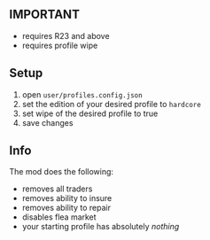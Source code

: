 ## IMPORTANT
- requires R23 and above
- requires profile wipe

## Setup
1. open `user/profiles.config.json`
2. set the edition of your desired profile to `hardcore`
3. set wipe of the desired profile to true
4. save changes

## Info
The mod does the following:
- removes all traders
- removes ability to insure
- removes ability to repair
- disables flea market
- your starting profile has absolutely _nothing_
